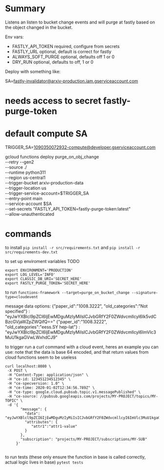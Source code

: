 # Summary
Listens an listen to bucket change events and will purge at fastly based on
the object changed in the bucket.

Env vars:

- FASTLY_API_TOKEN required, configure from secrets
- FASTLY_URL optional, default is correct for fastly
- ALWAYS_SOFT_PURGE optional, defaults off 1 or 0
- DRY_RUN optional, defaults to off, 1 or 0

Deploy with something like:

  SA=fastly-invalidator@arxiv-production.iam.gserviceaccount.com
  # needs access to secret fastly-purge-token

  # default compute SA
  TRIGGER_SA=1090350072932-compute@developer.gserviceaccount.com

  gcloud functions deploy purge_on_obj_change \
   --retry --gen2 \
   --source ./ \
   --runtime python311  \
   --region us-central1 \
   --trigger-bucket arxiv-production-data \
   --trigger-location us \
   --trigger-service-account=$TRIGGER_SA \
   --entry-point main \
   --service-account $SA \
   --set-secrets "FASTLY_API_TOKEN=fastly-purge-token:latest" \
   --allow-unauthenticated





# commands

to install 
` pip install -r src/requirements.txt `
and 
` pip install -r src/requirements-dev.txt `

to set up enviroment variables
TODO

```
export ENVIRONMENT='PRODUCTION'
export LOG_LEVEL='INFO'
export CLASSIC_DB_URI='SECRET_HERE'
export FASTLY_PURGE_TOKEN='SECRET_HERE'
```

to run 
` functions-framework --target=purge_on_bucket_change --signature-type=cloudevent `

message data options:
{"paper_id":"1008.3222", "old_categories":"Not specified"} : "eyJwYXBlcl9pZCI6IjEwMDguMzIyMiIsICJvbGRfY2F0ZWdvcmllcyI6Ik5vdCBzcGVjaWZpZWQifQ=="
{"paper_id":"1008.3222", "old_categories":"eess.SY hep-lat"} : "eyJwYXBlcl9pZCI6IjEwMDguMzIyMiIsICJvbGRfY2F0ZWdvcmllcyI6ImVlc3MuU1kgaGVwLWxhdCJ9"

to trigger run a curl command with a cloud event, heres an example you can use: 
note that the data is base 64 encoded, and that return values from cloud functions seem to be useless
 ```
 curl localhost:8080 \
  -X POST \
  -H "Content-Type: application/json" \
  -H "ce-id: 123451234512345" \
  -H "ce-specversion: 1.0" \
  -H "ce-time: 2020-01-02T12:34:56.789Z" \
  -H "ce-type: google.cloud.pubsub.topic.v1.messagePublished" \
  -H "ce-source: //pubsub.googleapis.com/projects/MY-PROJECT/topics/MY-TOPIC" \
  -d '{
        "message": {
          "data": "eyJwYXBlcl9pZCI6IjEwMDguMzIyMiIsICJvbGRfY2F0ZWdvcmllcyI6ImVlc3MuU1kgaGVwLWxhdCJ9",
          "attributes": {
             "attr1":"attr1-value"
          }
        },
        "subscription": "projects/MY-PROJECT/subscriptions/MY-SUB"
      }'
    
 ```

to run tests (these only ensure the function in base is called correctly, actual logic lives in base)
` pytest tests `